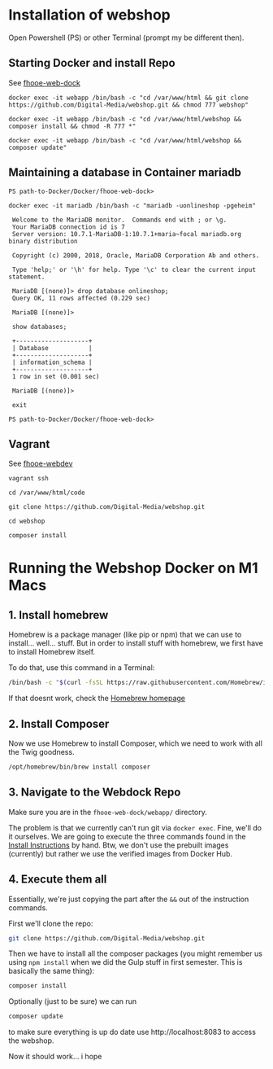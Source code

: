 # Installation of webshop

Open Powershell (PS) or other Terminal (prompt my be different then).

## Starting Docker and install Repo

See [fhooe-web-dock](https://github.com/Digital-Media/fhooe-web-dock)

```shell
docker exec -it webapp /bin/bash -c "cd /var/www/html && git clone https://github.com/Digital-Media/webshop.git && chmod 777 webshop"
```
```shell
docker exec -it webapp /bin/bash -c "cd /var/www/html/webshop && composer install && chmod -R 777 *"
```
```shell
docker exec -it webapp /bin/bash -c "cd /var/www/html/webshop && composer update"
```

## Maintaining a database in Container mariadb
`PS path-to-Docker/Docker/fhooe-web-dock> `
```shell
docker exec -it mariadb /bin/bash -c "mariadb -uonlineshop -pgeheim"
```
```shell
 Welcome to the MariaDB monitor.  Commands end with ; or \g.
 Your MariaDB connection id is 7
 Server version: 10.7.1-MariaDB-1:10.7.1+maria~focal mariadb.org binary distribution

 Copyright (c) 2000, 2018, Oracle, MariaDB Corporation Ab and others.

 Type 'help;' or '\h' for help. Type '\c' to clear the current input statement.

 MariaDB [(none)]> drop database onlineshop;
 Query OK, 11 rows affected (0.229 sec)

 MariaDB [(none)]> 
 ```
```shell
 show databases;
```
```shell
 +--------------------+
 | Database           |
 +--------------------+
 | information_schema |
 +--------------------+
 1 row in set (0.001 sec)

 MariaDB [(none)]> 
```
```shell
 exit
```
`PS path-to-Docker/Docker/fhooe-web-dock> `

## Vagrant

See [fhooe-webdev](https://github.com/Digital-Media/fhooe-webdev)

```shell
vagrant ssh
```
```shell
cd /var/www/html/code
```
```
git clone https://github.com/Digital-Media/webshop.git
```
```shell
cd webshop
```
```shell
composer install
```

# Running the Webshop Docker on M1 Macs

## 1. Install homebrew

Homebrew is a package manager (like pip or npm) that we can use to install... well... stuff. But in order to install stuff with homebrew, we first have to install Homebrew itself.

To do that, use this command in a Terminal:

```bash
/bin/bash -c "$(curl -fsSL https://raw.githubusercontent.com/Homebrew/install/HEAD/install.sh)"
```

If that doesnt work, check the [Homebrew homepage](https://brew.sh)

## 2. Install Composer

Now we use Homebrew to install Composer, which we need to work with all the Twig goodness.

```bash
/opt/homebrew/bin/brew install composer
```

## 3. Navigate to the Webdock Repo

Make sure you are in the ``` fhooe-web-dock/webapp/ ``` directory.

The problem is that we currently can't run git via ```docker exec```. Fine, we'll do it ourselves. We are going to execute the three commands found in the [Install Instructions](https://github.com/Digital-Media/webshop/blob/main/INSTALL.md) by hand. Btw, we don't use the prebuilt images (currently) but rather we use the verified images from Docker Hub.

## 4. Execute them all

Essentially, we're just copying the part after the ```&&``` out of the instruction commands.

First we'll clone the repo:

```bash
git clone https://github.com/Digital-Media/webshop.git
```

Then we have to install all the composer packages (you might remember us using ```npm install``` when we did the Gulp stuff in first semester. This is basically the same thing):

```bash
composer install
```

Optionally (just to be sure) we can run

```bash
composer update
```

to make sure everything is up do date use http://localhost:8083 to access the webshop.

Now it should work... i hope
